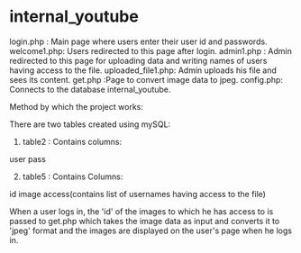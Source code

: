 internal_youtube
================
login.php : Main page where users enter their user id and passwords.
welcome1.php: Users redirected to this page after login.
admin1.php : Admin redirected to this page for uploading data and writing names of users having access to the file.
uploaded_file1.php: Admin uploads his file and sees its content.
get.php :Page to convert image data to jpeg.
config.php: Connects to the database internal_youtube.

Method by which the project works:

There are two tables created using mySQL:
1. table2 : Contains columns:

  user        pass
  
2. table5 : Contains Columns:


  id          image         access(contains list of usernames having access to the file)
  
  

When a user logs in, the 'id' of the images to which he has access to is passed to get.php which takes the image data as
input and converts it to 'jpeg' format and the images are displayed on the user's page when he logs in.
